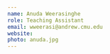 ```yaml
---
name: Anuda Weerasinghe
role: Teaching Assistant
email: wweerasi@andrew.cmu.edu
website: 
photo: anuda.jpg
---
```


